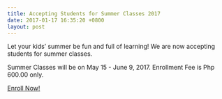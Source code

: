 ```yaml
---
title: Accepting Students for Summer Classes 2017
date: 2017-01-17 16:35:20 +0800
layout: post
---
```

Let your kids’ summer be fun and full of learning!
We are now accepting students for summer classes.

Summer Classes will be on May 15 - June 9, 2017.
Enrollment Fee is Php 600.00 only.

[Enroll Now!](https://cleverminds.ph#enroll)